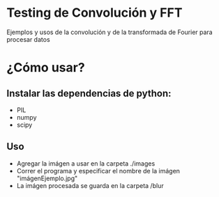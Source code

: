 # Testing de Convolución y FFT
Ejemplos y usos de la convolución y de la transformada de Fourier para procesar datos

# ¿Cómo usar?
## Instalar las dependencias de python:
  - PIL
  - numpy
  - scipy

## Uso
- Agregar la imágen a usar en la carpeta ./images
- Correr el programa y especificar el nombre de la imágen "imágenEjemplo.jpg"
- La imágen procesada se guarda en la carpeta /blur
